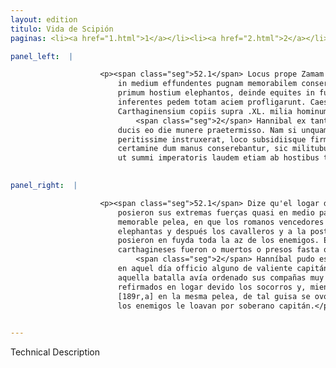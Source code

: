 ```yaml
---
layout: edition
titulo: Vida de Scipión
paginas: <li><a href="1.html">1</a></li><li><a href="2.html">2</a></li><li><a href="3.html">3</a></li><li><a href="4.html">4</a></li><li><a href="5.html">5</a></li><li><a href="6.html">6</a></li><li><a href="7.html">7</a></li><li><a href="8.html">8</a></li><li><a href="9.html">9</a></li><li><a href="10.html">10</a></li><li><a href="11.html">11</a></li><li><a href="12.html">12</a></li><li><a href="13.html">13</a></li><li><a href="14.html">14</a></li><li><a href="15.html">15</a></li><li><a href="16.html">16</a></li><li><a href="17.html">17</a></li><li><a href="18.html">18</a></li><li><a href="19.html">19</a></li><li><a href="20.html">20</a></li><li><a href="21.html">21</a></li><li><a href="22.html">22</a></li><li><a href="23.html">23</a></li><li><a href="24.html">24</a></li><li><a href="25.html">25</a></li><li><a href="26.html">26</a></li><li><a href="27.html">27</a></li><li><a href="28.html">28</a></li><li><a href="29.html">29</a></li><li><a href="30.html">30</a></li><li><a href="31.html">31</a></li><li><a href="32.html">32</a></li><li><a href="33.html">33</a></li><li><a href="34.html">34</a></li><li><a href="35.html">35</a></li><li><a href="36.html">36</a></li><li><a href="37.html">37</a></li><li><a href="38.html">38</a></li><li><a href="39.html">39</a></li><li><a href="40.html">40</a></li><li><a href="41.html">41</a></li><li><a href="42.html">42</a></li><li><a href="43.html">43</a></li><li><a href="44.html">44</a></li><li><a href="45.html">45</a></li><li><a href="46.html">46</a></li><li><a href="47.html">47</a></li><li><a href="48.html">48</a></li><li><a href="49.html">49</a></li><li><a href="50.html">50</a></li><li><a href="51.html">51</a></li><li><a href="52.html">52</a></li><li><a href="53.html">53</a></li><li><a href="54.html">54</a></li><li><a href="55.html">55</a></li><li><a href="56.html">56</a></li><li><a href="57.html">57</a></li><li><a href="58.html">58</a></li><li><a href="59.html">59</a></li><li><a href="60.html">60</a></li><li><a href="61.html">61</a></li><li><a href="62.html">62</a></li><li><a href="63.html">63</a></li><li><a href="64.html">64</a></li><li><a href="65.html">65</a></li><li><a href="66.html">66</a></li><li><a href="67.html">67</a></li><li><a href="68.html">68</a></li><li><a href="69.html">69</a></li><li><a href="70.html">70</a></li><li><a href="71.html">71</a></li><li><a href="72.html">72</a></li><li><a href="73.html">73</a></li><li><a href="74.html">74</a></li>

panel_left:  |

                    <p><span class="seg">52.1</span> Locus prope Zamam fuisse traditur, ubi superans uires quasi
                        in medium effundentes pugnam memorabilem conseruere, in qua uictores Romani
                        primum hostium elephantos, deinde equites in fugam uerterunt, demum acrius
                        inferentes pedem totam aciem profligarunt. Caesa aut capta ex
                        Carthaginensium copiis supra .XL. milia hominum a Romanis ferunt.
                            <span class="seg">2</span> Hannibal ex tanta caede incolumis euasit nullo strenui
                        ducis eo die munere praetermisso. Nam si unquam antea, tum ea pugna aciem
                        peritissime instruxerat, loco subsidiisque firmauerat, atque in ipso
                        certamine dum manus conserebantur, sic militubus suis officium praestiterat,
                        ut summi imperatoris laudem etiam ab hostibus tulerit. </p>
                

panel_right:  |

                    <p><span class="seg">52.1</span> Dize qu'el logar de la batalla fue cerca de Zama, donde
                        posieron sus extremas fuerças quasi en medio para se emplear en aquella
                        memorable pelea, en que los romanos vencedores primero fizieron fuyr los
                        elephantas y después los cavalleros y a la postre, apartando más agramente,
                        posieron en fuyda toda la az de los enemigos. Escriven que de los
                        carthagineses fueron o muertos o presos fasta quarenta mill ombres.
                            <span class="seg">2</span> Hanníbal pudo escapar de tanta matança en salvo sin dexar
                        en aquel día officio alguno de valiente capitán. Ca si jamás antes en
                        aquella batalla avía ordenado sus compañas muy enseñadamente, él tenía
                        refirmados en logar devido los socorros y, mientra que venían a las manos
                        [189r,a] en la mesma pelea, de tal guisa se ovo con sus guerreros, que aun
                        los enemigos le loavan por soberano capitán.</p>
                

---
```


Technical Description 